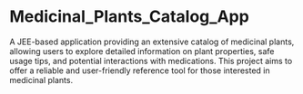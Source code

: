 # Medicinal_Plants_Catalog_App
A JEE-based application providing an extensive catalog of medicinal plants, allowing users to explore detailed information on plant properties, safe usage tips, and potential interactions with medications. This project aims to offer a reliable and user-friendly reference tool for those interested in medicinal plants.
